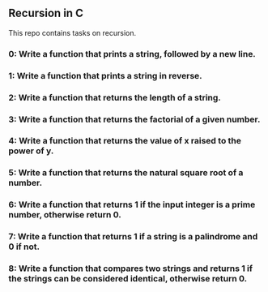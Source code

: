 ## Recursion in C

This repo contains tasks on recursion.

### 0: Write a function that prints a string, followed by a new line.

### 1: Write a function that prints a string in reverse.

### 2: Write a function that returns the length of a string.

### 3: Write a function that returns the factorial of a given number.

### 4: Write a function that returns the value of x raised to the power of y.

### 5: Write a function that returns the natural square root of a number.

### 6: Write a function that returns 1 if the input integer is a prime number, otherwise return 0.

### 7: Write a function that returns 1 if a string is a palindrome and 0 if not.

### 8: Write a function that compares two strings and returns 1 if the strings can be considered identical, otherwise return 0.
